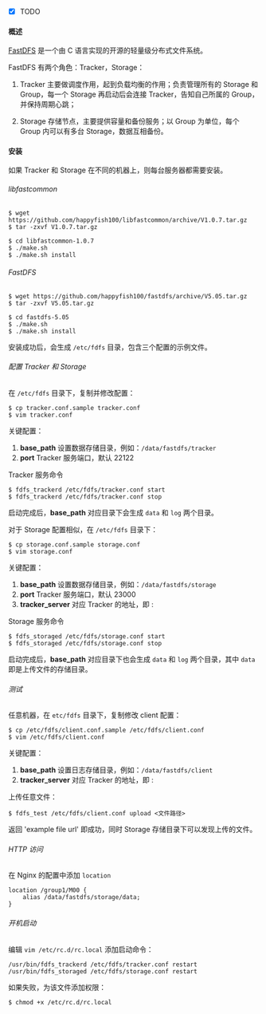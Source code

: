 -   [x] TODO

#### 概述

[FastDFS](https://github.com/happyfish100/fastdfs) 是一个由 C 语言实现的开源的轻量级分布式文件系统。

FastDFS 有两个角色：Tracker，Storage：

1. Tracker 主要做调度作用，起到负载均衡的作用；负责管理所有的 Storage 和 Group，每一个 Storage 再启动后会连接 Tracker，告知自己所属的 Group，并保持周期心跳；

2. Storage 存储节点，主要提供容量和备份服务；以 Group 为单位，每个 Group 内可以有多台 Storage，数据互相备份。

#### 安装

如果 Tracker 和 Storage 在不同的机器上，则每台服务器都需要安装。

###### libfastcommon

```shell
$ wget https://github.com/happyfish100/libfastcommon/archive/V1.0.7.tar.gz
$ tar -zxvf V1.0.7.tar.gz

$ cd libfastcommon-1.0.7
$ ./make.sh
$ ./make.sh install
```

###### FastDFS

```shell
$ wget https://github.com/happyfish100/fastdfs/archive/V5.05.tar.gz
$ tar -zxvf V5.05.tar.gz

$ cd fastdfs-5.05
$ ./make.sh
$ ./make.sh install
```

安装成功后，会生成 `/etc/fdfs` 目录，包含三个配置的示例文件。

###### 配置 Tracker 和 Storage

在 `/etc/fdfs` 目录下，复制并修改配置：

```shell
$ cp tracker.conf.sample tracker.conf
$ vim tracker.conf
```

关键配置：

1. **base_path** 设置数据存储目录，例如：`/data/fastdfs/tracker`
2. **port** Tracker 服务端口，默认 22122

Tracker 服务命令

```shell
$ fdfs_trackerd /etc/fdfs/tracker.conf start
$ fdfs_trackerd /etc/fdfs/tracker.conf stop
```

启动完成后，**base_path** 对应目录下会生成 `data` 和 `log` 两个目录。

对于 Storage 配置相似，在 `/etc/fdfs` 目录下：

```shell
$ cp storage.conf.sample storage.conf
$ vim storage.conf
```

关键配置：

1. **base_path** 设置数据存储目录，例如：`/data/fastdfs/storage`
2. **port** Tracker 服务端口，默认 23000
3. **tracker_server** 对应 Tracker 的地址，即 <tracker-ip>:<tracker-port>

Storage 服务命令

```shell
$ fdfs_storaged /etc/fdfs/storage.conf start
$ fdfs_storaged /etc/fdfs/storage.conf stop
```

启动完成后，**base_path** 对应目录下也会生成 `data` 和 `log` 两个目录，其中 `data` 即是上传文件的存储目录。

###### 测试

任意机器，在 `etc/fdfs` 目录下，复制修改 client 配置：

```shell
$ cp /etc/fdfs/client.conf.sample /etc/fdfs/client.conf
$ vim /etc/fdfs/client.conf
```

关键配置：

1. **base_path** 设置日志存储目录，例如：`/data/fastdfs/client`
2. **tracker_server** 对应 Tracker 的地址，即 <tracker-ip>:<tracker-port>

上传任意文件：

```shell
$ fdfs_test /etc/fdfs/client.conf upload <文件路径>
```

返回 'example file url' 即成功，同时 Storage 存储目录下可以发现上传的文件。

###### HTTP 访问

在 Nginx 的配置中添加 `location`

```
location /group1/M00 {
    alias /data/fastdfs/storage/data;
}
```

###### 开机启动

编辑 `vim /etc/rc.d/rc.local` 添加启动命令：

```
/usr/bin/fdfs_trackerd /etc/fdfs/tracker.conf restart
/usr/bin/fdfs_storaged /etc/fdfs/storage.conf restart
```

如果失败，为该文件添加权限：

```shell
$ chmod +x /etc/rc.d/rc.local
```
